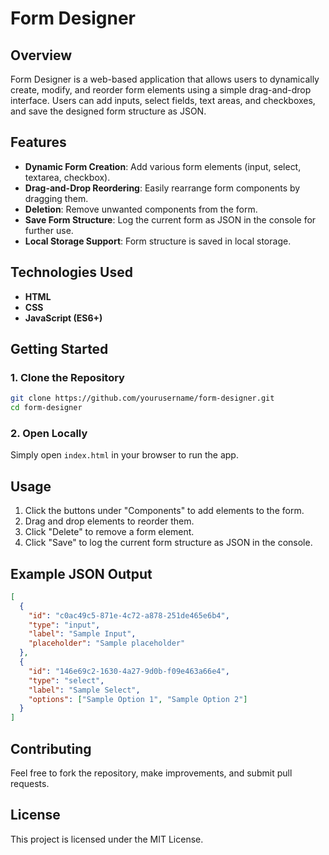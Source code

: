 # Form Designer

## Overview
Form Designer is a web-based application that allows users to dynamically create, modify, and reorder form elements using a simple drag-and-drop interface. Users can add inputs, select fields, text areas, and checkboxes, and save the designed form structure as JSON.

## Features
- **Dynamic Form Creation**: Add various form elements (input, select, textarea, checkbox).
- **Drag-and-Drop Reordering**: Easily rearrange form components by dragging them.
- **Deletion**: Remove unwanted components from the form.
- **Save Form Structure**: Log the current form as JSON in the console for further use.
- **Local Storage Support**: Form structure is saved in local storage.

## Technologies Used
- **HTML**
- **CSS**
- **JavaScript (ES6+)**

## Getting Started
### 1. Clone the Repository
```sh
git clone https://github.com/yourusername/form-designer.git
cd form-designer
```

### 2. Open Locally
Simply open `index.html` in your browser to run the app.

## Usage
1. Click the buttons under "Components" to add elements to the form.
2. Drag and drop elements to reorder them.
3. Click "Delete" to remove a form element.
4. Click "Save" to log the current form structure as JSON in the console.

## Example JSON Output
```json
[
  {
    "id": "c0ac49c5-871e-4c72-a878-251de465e6b4",
    "type": "input",
    "label": "Sample Input",
    "placeholder": "Sample placeholder"
  },
  {
    "id": "146e69c2-1630-4a27-9d0b-f09e463a66e4",
    "type": "select",
    "label": "Sample Select",
    "options": ["Sample Option 1", "Sample Option 2"]
  }
]
```

## Contributing
Feel free to fork the repository, make improvements, and submit pull requests.

## License
This project is licensed under the MIT License.

